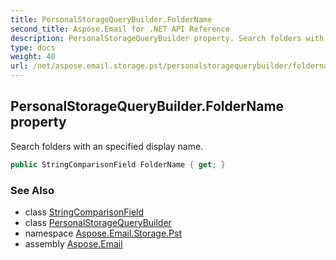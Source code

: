 ```yaml
---
title: PersonalStorageQueryBuilder.FolderName
second_title: Aspose.Email for .NET API Reference
description: PersonalStorageQueryBuilder property. Search folders with an specified display name
type: docs
weight: 40
url: /net/aspose.email.storage.pst/personalstoragequerybuilder/foldername/
---
```

## PersonalStorageQueryBuilder.FolderName property

Search folders with an specified display name.

```csharp
public StringComparisonField FolderName { get; }
```

### See Also

* class [StringComparisonField](../../../aspose.email.tools.search/stringcomparisonfield/)
* class [PersonalStorageQueryBuilder](../)
* namespace [Aspose.Email.Storage.Pst](../../personalstoragequerybuilder/)
* assembly [Aspose.Email](../../../)


